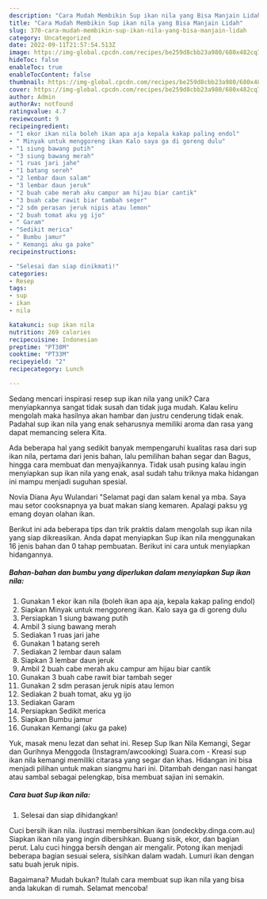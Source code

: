 ```yaml
---
description: "Cara Mudah Membikin Sup ikan nila yang Bisa Manjain Lidah"
title: "Cara Mudah Membikin Sup ikan nila yang Bisa Manjain Lidah"
slug: 370-cara-mudah-membikin-sup-ikan-nila-yang-bisa-manjain-lidah
category: Uncategorized
date: 2022-09-11T21:57:54.513Z
image: https://img-global.cpcdn.com/recipes/be259d8cbb23a980/680x482cq70/sup-ikan-nila-foto-resep-utama.jpg
hideToc: false
enableToc: true
enableTocContent: false
thumbnail: https://img-global.cpcdn.com/recipes/be259d8cbb23a980/680x482cq70/sup-ikan-nila-foto-resep-utama.jpg
cover: https://img-global.cpcdn.com/recipes/be259d8cbb23a980/680x482cq70/sup-ikan-nila-foto-resep-utama.jpg
author: Admin
authorAv: notfound
ratingvalue: 4.7
reviewcount: 9
recipeingredient:
- "1 ekor ikan nila boleh ikan apa aja kepala kakap paling endol"
- " Minyak untuk menggoreng ikan Kalo saya ga di goreng dulu"
- "1 siung bawang putih"
- "3 siung bawang merah"
- "1 ruas jari jahe"
- "1 batang sereh"
- "2 lembar daun salam"
- "3 lembar daun jeruk"
- "2 buah cabe merah aku campur am hijau biar cantik"
- "3 buah cabe rawit biar tambah seger"
- "2 sdm perasan jeruk nipis atau lemon"
- "2 buah tomat aku yg ijo"
- " Garam"
- "Sedikit merica"
- " Bumbu jamur"
- " Kemangi aku ga pake"
recipeinstructions:

- "Selesai dan siap dinikmati!"
categories:
- Resep
tags:
- sup
- ikan
- nila

katakunci: sup ikan nila 
nutrition: 269 calories
recipecuisine: Indonesian
preptime: "PT38M"
cooktime: "PT33M"
recipeyield: "2"
recipecategory: Lunch

---
```





Sedang mencari inspirasi resep sup ikan nila yang unik? Cara menyiapkannya sangat tidak susah dan tidak juga mudah. Kalau keliru mengolah maka hasilnya akan hambar dan justru cenderung tidak enak. Padahal sup ikan nila yang enak seharusnya memiliki aroma dan rasa yang dapat memancing selera Kita.





Ada beberapa hal yang sedikit banyak mempengaruhi kualitas rasa dari sup ikan nila, pertama dari jenis bahan, lalu pemilihan bahan segar dan Bagus, hingga cara membuat dan menyajikannya. Tidak usah pusing kalau ingin menyiapkan sup ikan nila yang enak,      asal sudah tahu triknya maka hidangan ini mampu menjadi suguhan spesial.














Novia Diana Ayu Wulandari &#34;Selamat pagi dan salam kenal ya mba. Saya mau setor cooksnapnya ya buat makan siang kemaren. Apalagi paksu yg emang doyan olahan ikan.






Berikut ini ada beberapa tips dan trik praktis dalam mengolah sup ikan nila yang siap dikreasikan. Anda dapat menyiapkan Sup ikan nila menggunakan 16 jenis bahan dan 0 tahap pembuatan. Berikut ini cara untuk menyiapkan hidangannya.

<!--inarticleads1-->

##### Bahan-bahan dan bumbu yang diperlukan dalam menyiapkan Sup ikan nila:

1. Gunakan 1 ekor ikan nila (boleh ikan apa aja, kepala kakap paling endol)
1. Siapkan  Minyak untuk menggoreng ikan. Kalo saya ga di goreng dulu
1. Persiapkan 1 siung bawang putih
1. Ambil 3 siung bawang merah
1. Sediakan 1 ruas jari jahe
1. Gunakan 1 batang sereh
1. Sediakan 2 lembar daun salam
1. Siapkan 3 lembar daun jeruk
1. Ambil 2 buah cabe merah aku campur am hijau biar cantik
1. Gunakan 3 buah cabe rawit biar tambah seger
1. Gunakan 2 sdm perasan jeruk nipis atau lemon
1. Sediakan 2 buah tomat, aku yg ijo
1. Sediakan  Garam
1. Persiapkan Sedikit merica
1. Siapkan  Bumbu jamur
1. Gunakan  Kemangi (aku ga pake)


Yuk, masak menu lezat dan sehat ini. Resep Sup Ikan Nila Kemangi, Segar dan Gurihnya Menggoda (Instagram/awcooking) Suara.com - Kreasi sup ikan nila kemangi memiliki citarasa yang segar dan khas. Hidangan ini bisa menjadi pilihan untuk makan siangmu hari ini. Ditambah dengan nasi hangat atau sambal sebagai pelengkap, bisa membuat sajian ini semakin. 

<!--inarticleads2-->

##### Cara buat Sup ikan nila:


1. Selesai dan siap dihidangkan!

Cuci bersih ikan nila. ilustrasi membersihkan ikan (ondeckby.dinga.com.au) Siapkan ikan nila yang ingin dibersihkan. Buang sisik, ekor, dan bagian perut. Lalu cuci hingga bersih dengan air mengalir. Potong ikan menjadi beberapa bagian sesuai selera, sisihkan dalam wadah. Lumuri ikan dengan satu buah jeruk nipis. 

Bagaimana? Mudah bukan? Itulah cara membuat sup ikan nila yang bisa anda lakukan di rumah. Selamat mencoba!
